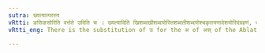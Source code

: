 ```yaml
---
sutra: ख्यत्यात्परस्य
vRtti: ङसिङसोरिति वर्त्तते उदिति च । ख्यत्यादिति खिशब्दखीशब्दयोस्तिशब्दतीशब्दयोश्चकृतयणादेशयोरिदंग्रहणं, ताभ्यां परस्य ङसि ङसोरिति उकारादेशो भवति ॥
vRtti_eng: There is the substitution of उ for the अ of अस् of the Ablative and Genitive singular, after सखि and पति, when for the इ of those two stems य् is substituted.

---
```

